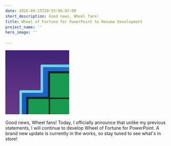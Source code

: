 ```yaml
---
date: 2016-09-15T20:55:06-07:00
short_description: Good news, Wheel fans!
title: Wheel of Fortune for PowerPoint to Resume Development
project_name: ''
hero_image: ''

---
```

<div class="image150"></div>

![](../images/woflogo.png)

Good news, Wheel fans! Today, I officially announce that unlike my previous statements, I will continue to develop Wheel of Fortune for PowerPoint. A brand new update is currently in the works, so stay tuned to see what's in store!